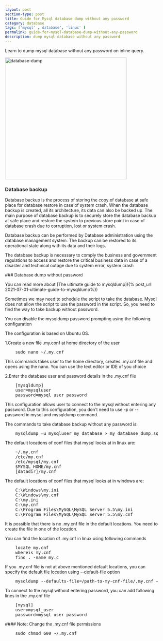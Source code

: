 ```yaml
---
layout: post
section-type: post
title: Guide for Mysql database dump without any password
category: database
tags: ['mysql' ,'database', 'linux' ]
permalink: guide-for-mysql-database-dump-without-any-password
description: dump mysql database without any password
---
```

Learn to dump mysql database without any password on inline query.
<!--more-->

<section>
<img src="{{site.baseurl}}/img/posts/database-dump.jpg" class="img-thumbnail img-rounded" height="400px" alt="database-dump">

### Database backup

<span class="important">Database backup </span> is the process of storing the copy of database at safe place for
database restore in case of system crash. When the database backup is created, all its architecture, its data can also
be backed up. The main purpose of database backup is to securely store the database backup at safe place and restore the
system to previous store point in case of database crash due to corruption, lost or system crash.


Database backup can be performed by Database administration using the database management system.  The backup can be
restored to its operational state along with its data and their logs.

The database backup is necessary to comply the business and government regulations to access and restore the critical business
data in case of a disaster and technical outage due to system error, system crash
</section>


<section>
### Database dump without password

You can read more about [The ultimate guide to mysqldump]({% post_url 2021-07-01-ultimate-guide-to-mysqldump%})

Sometimes we may need to schedule the script to take the database. Mysql does not allow the script to use the
password in the script. So, you need to find the way to take backup without password.

You can disable the mysqldump password prompting using the following configuration

The configuration is based on Ubuntu OS.
</section>

<section>
1.Create a new file <span class="important">.my.conf</span> at home directory of the user

<pre class="terminal">
    sudo nano ~/.my.cnf  
</pre>  

This commands takes user to the home directory, creates <span class="important">.my.cnf</span> file and opens using the nano. You can use the text editor
or IDE of you choice

2.Enter the database user and password details in the <span class="important">.my.cnf</span> file

<pre class="terminal">
    [mysqldump]
    user=mysqluser
    password=mysql_user_password   
</pre>    


This configuration allows user to connect to the mysql without entering any password. Due to this configuration,
you don't need to use <span class="important">-p</span> or <span class="important">--password</span> in mysql and mysqldump command.

The commands to take database backup without any password is:

<pre class="terminal">
    mysqldump –u mysqluser my_database > my_database_dump.sql
</pre>  
</section>


<section>
The default locations of conf files that mysql looks at in linux are:

<pre class="terminal">
    ~/.my.cnf
    /etc/my.cnf
    /etc/mysql/my.cnf
    $MYSQL_HOME/my.cnf
    [datadir]/my.cnf
</pre>      


The default locations of conf files that mysql looks at in windows are:

<pre class="terminal">
    C:\Windows\my.ini
    C:\Windows\my.cnf
    C:\my.ini
    C:\my.cnf
    C:\Program Files\MySQL\MySQL Server 5.5\my.ini
    C:\Program Files\MySQL\MySQL Server 5.5\my.cnf
</pre>  
</section>   

<section>
It is possible that there is no .my.cnf file in the default locations. You need to create the file in one of the location.

You can find the location of .my.cnf in linux using following commands

<pre class="terminal">
    locate my.cnf
    whereis my.cnf
    find . -name my.c
</pre>      


If you .my.cnf file is not at above mentioned default locations, you  can specify the default file location using
<span class="important">--default-file</span> option

<pre class="terminal">
    mysqldump --defaults-file=/path-to-my-cnf-file/.my.cnf –u mysql_user my_database > my_database_dump.sql
</pre>  

To connect to the mysql without entering password, you can add following lines in the .my.cnf file

<pre class="terminal">
    [mysql]
    user=mysql_user
    password=mysql_user_password
</pre>  
</section>


<section>
#### Note:
Change the <span class="important">.my.cnf</span> file permissions

<pre class="terminal">
    sudo chmod 600 ~/.my.cnf 
</pre>      

</section>
